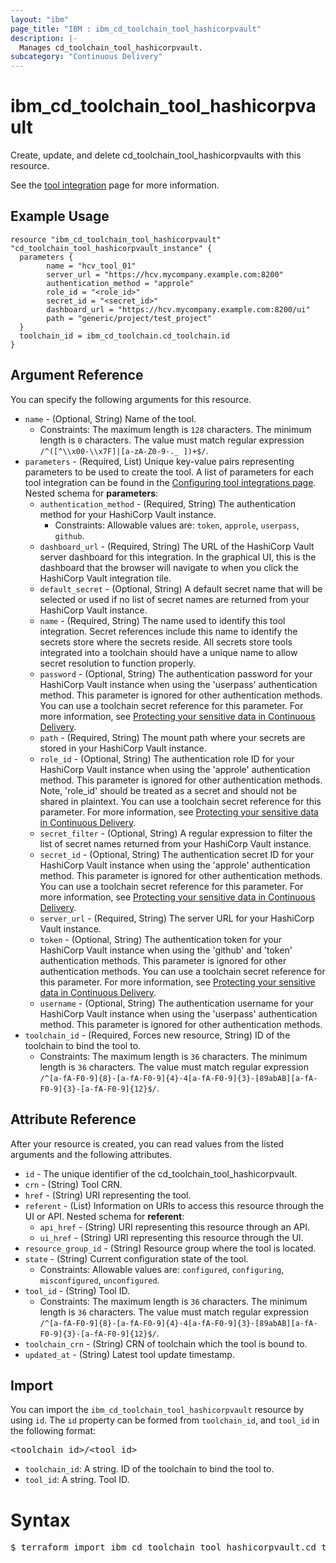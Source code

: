 ```yaml
---
layout: "ibm"
page_title: "IBM : ibm_cd_toolchain_tool_hashicorpvault"
description: |-
  Manages cd_toolchain_tool_hashicorpvault.
subcategory: "Continuous Delivery"
---
```


# ibm_cd_toolchain_tool_hashicorpvault

Create, update, and delete cd_toolchain_tool_hashicorpvaults with this resource.

See the [tool integration](https://cloud.ibm.com/docs/ContinuousDelivery?topic=ContinuousDelivery-hashicorpvault) page for more information.

## Example Usage

```hcl
resource "ibm_cd_toolchain_tool_hashicorpvault" "cd_toolchain_tool_hashicorpvault_instance" {
  parameters {
		name = "hcv_tool_01"
		server_url = "https://hcv.mycompany.example.com:8200"
		authentication_method = "approle"
		role_id = "<role_id>"
		secret_id = "<secret_id>"
		dashboard_url = "https://hcv.mycompany.example.com:8200/ui"
		path = "generic/project/test_project"
  }
  toolchain_id = ibm_cd_toolchain.cd_toolchain.id
}
```

## Argument Reference

You can specify the following arguments for this resource.

* `name` - (Optional, String) Name of the tool.
  * Constraints: The maximum length is `128` characters. The minimum length is `0` characters. The value must match regular expression `/^([^\\x00-\\x7F]|[a-zA-Z0-9-._ ])+$/`.
* `parameters` - (Required, List) Unique key-value pairs representing parameters to be used to create the tool. A list of parameters for each tool integration can be found in the <a href="https://cloud.ibm.com/docs/ContinuousDelivery?topic=ContinuousDelivery-integrations">Configuring tool integrations page</a>.
Nested schema for **parameters**:
	* `authentication_method` - (Required, String) The authentication method for your HashiCorp Vault instance.
	  * Constraints: Allowable values are: `token`, `approle`, `userpass`, `github`.
	* `dashboard_url` - (Required, String) The URL of the HashiCorp Vault server dashboard for this integration. In the graphical UI, this is the dashboard that the browser will navigate to when you click the HashiCorp Vault integration tile.
	* `default_secret` - (Optional, String) A default secret name that will be selected or used if no list of secret names are returned from your HashiCorp Vault instance.
	* `name` - (Required, String) The name used to identify this tool integration. Secret references include this name to identify the secrets store where the secrets reside. All secrets store tools integrated into a toolchain should have a unique name to allow secret resolution to function properly.
	* `password` - (Optional, String) The authentication password for your HashiCorp Vault instance when using the 'userpass' authentication method. This parameter is ignored for other authentication methods. You can use a toolchain secret reference for this parameter. For more information, see [Protecting your sensitive data in Continuous Delivery](https://cloud.ibm.com/docs/ContinuousDelivery?topic=ContinuousDelivery-cd_data_security#cd_secure_credentials).
	* `path` - (Required, String) The mount path where your secrets are stored in your HashiCorp Vault instance.
	* `role_id` - (Optional, String) The authentication role ID for your HashiCorp Vault instance when using the 'approle' authentication method. This parameter is ignored for other authentication methods. Note, 'role_id' should be treated as a secret and should not be shared in plaintext. You can use a toolchain secret reference for this parameter. For more information, see [Protecting your sensitive data in Continuous Delivery](https://cloud.ibm.com/docs/ContinuousDelivery?topic=ContinuousDelivery-cd_data_security#cd_secure_credentials).
	* `secret_filter` - (Optional, String) A regular expression to filter the list of secret names returned from your HashiCorp Vault instance.
	* `secret_id` - (Optional, String) The authentication secret ID for your HashiCorp Vault instance when using the 'approle' authentication method. This parameter is ignored for other authentication methods. You can use a toolchain secret reference for this parameter. For more information, see [Protecting your sensitive data in Continuous Delivery](https://cloud.ibm.com/docs/ContinuousDelivery?topic=ContinuousDelivery-cd_data_security#cd_secure_credentials).
	* `server_url` - (Required, String) The server URL for your HashiCorp Vault instance.
	* `token` - (Optional, String) The authentication token for your HashiCorp Vault instance when using the 'github' and 'token' authentication methods. This parameter is ignored for other authentication methods. You can use a toolchain secret reference for this parameter. For more information, see [Protecting your sensitive data in Continuous Delivery](https://cloud.ibm.com/docs/ContinuousDelivery?topic=ContinuousDelivery-cd_data_security#cd_secure_credentials).
	* `username` - (Optional, String) The authentication username for your HashiCorp Vault instance when using the 'userpass' authentication method. This parameter is ignored for other authentication methods.
* `toolchain_id` - (Required, Forces new resource, String) ID of the toolchain to bind the tool to.
  * Constraints: The maximum length is `36` characters. The minimum length is `36` characters. The value must match regular expression `/^[a-fA-F0-9]{8}-[a-fA-F0-9]{4}-4[a-fA-F0-9]{3}-[89abAB][a-fA-F0-9]{3}-[a-fA-F0-9]{12}$/`.

## Attribute Reference

After your resource is created, you can read values from the listed arguments and the following attributes.

* `id` - The unique identifier of the cd_toolchain_tool_hashicorpvault.
* `crn` - (String) Tool CRN.
* `href` - (String) URI representing the tool.
* `referent` - (List) Information on URIs to access this resource through the UI or API.
Nested schema for **referent**:
	* `api_href` - (String) URI representing this resource through an API.
	* `ui_href` - (String) URI representing this resource through the UI.
* `resource_group_id` - (String) Resource group where the tool is located.
* `state` - (String) Current configuration state of the tool.
  * Constraints: Allowable values are: `configured`, `configuring`, `misconfigured`, `unconfigured`.
* `tool_id` - (String) Tool ID.
  * Constraints: The maximum length is `36` characters. The minimum length is `36` characters. The value must match regular expression `/^[a-fA-F0-9]{8}-[a-fA-F0-9]{4}-4[a-fA-F0-9]{3}-[89abAB][a-fA-F0-9]{3}-[a-fA-F0-9]{12}$/`.
* `toolchain_crn` - (String) CRN of toolchain which the tool is bound to.
* `updated_at` - (String) Latest tool update timestamp.


## Import

You can import the `ibm_cd_toolchain_tool_hashicorpvault` resource by using `id`.
The `id` property can be formed from `toolchain_id`, and `tool_id` in the following format:

<pre>
&lt;toolchain_id&gt;/&lt;tool_id&gt;
</pre>
* `toolchain_id`: A string. ID of the toolchain to bind the tool to.
* `tool_id`: A string. Tool ID.

# Syntax
<pre>
$ terraform import ibm_cd_toolchain_tool_hashicorpvault.cd_toolchain_tool_hashicorpvault &lt;toolchain_id&gt;/&lt;tool_id&gt;
</pre>
